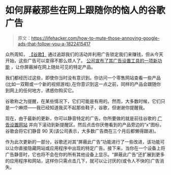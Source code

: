 # 如何屏蔽那些在网上跟随你的恼人的谷歌广告

> 原文：<https://lifehacker.com/how-to-mute-those-annoying-google-ads-that-follow-you-a-1822415417>

众所周知， [【谷歌】](https://lifehacker.com/google-s-datally-app-is-here-to-curb-which-apps-eat-yo-1820914004) 通过追踪我们的活动并利用广告锁定我们来赚钱，但从今天开始，这些广告可以变得不那么烦人了。 [公司宣布了其广告设置工具的一项新功能](https://blog.google/topics/safety-security/greater-control-new-features-your-ads-settings/) ，让你屏蔽掉在网上随处可见的特定产品。



我们都经历过这些，即使你当时没有意识到。你访问一个零售网站查看一些产品(比如一双鞋或一个新的视频游戏),在你意识到这一点之前，同样的产品会跟随你到网上的任何地方，诱惑你购买它。

谷歌称之为提醒，在某些情况下，它们可能是有用的。然而，大多数时候，它们只是一个麻烦——我已经知道我买不起那些鞋子，谷歌，但谢谢你提醒我。

现在，由于最新的更新，你可以静音特定的广告。你所要做的就是前往谷歌的 [广告设置网站](https://adssettings.google.com/) 并向下滚动到新提醒区。然后点击你厌倦看到的产品旁边的“x”图标，谷歌会将它们静音 90 天(该公司表示，大多数广告商在三个月后都懒得跟进)。

作为此次更新的一部分，谷歌还对其“屏蔽此广告”功能进行了一些改进，该功能可以让你直接隐藏网站或应用程序中出现的特定广告。接下来，当你在一个设备上将广告静音时，它也将不会在你的所有其他设备上显示。“屏蔽此广告”还扩展到更多的应用程序和网站，这样你只需点击几下，就可以让讨厌的(或令人不快的)广告消失。